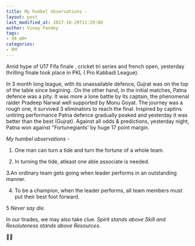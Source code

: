 ```yaml
---
title: My humbel observations -
layout: post
last_modified_at: 2017-10-29T11:29:00
author: Vinay Pandey
tags:
- रवि दर्शन
categories:
- दीर्घ
---
```

Amid hype of U17 Fifa finale , cricket tri series and french open, yesterday thrilling finale took place  in PKL ( Pro Kabbadi League). 


In 3 month long league, with its unassailable defence, Gujrat was on the top of the table since begining. .On the other hand, in the initial matches, Patna defence was a pity. It was more a lone battle by its captain, the phenomenal raider Pradeep Narwal well supported by Monu Goyat. The journey was a rough one, it survived 3  eliminators to reach the final. Inspired by captins untiring performance Patna defence gradually peaked and yesterday it was better than the best (Gujrat).  Against all odds & predictions, yesterday night, Patna won against "Fortunegiants' by huge 17 point margin. 

*My humbel observations -*

1. One man can turn a tide and turn the fortune of a whole team.

2. In turning the tide, atleast one able associate is needed.

3.An ordinary team gets going when leader performs in an outstanding manner.

4. To be a champion, when the leader performs, all team members must put their best foot forward. 

5 *Never say die.* 

In our tirades, we may also take clue. *Spirit stands above Skill and Resoluteness stands above Resources.*

🙏🙏


